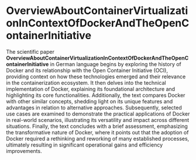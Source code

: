 # OverviewAboutContainerVirtualizationInContextOfDockerAndTheOpenContainerInitiative 

The scientific paper **OverviewAboutContainerVirtualizationInContextOfDockerAndTheOpenContainerInitiative** in German language begins by exploring the history of Docker and its relationship with the Open Container Initiative (OCI), providing context on how these technologies emerged and their relevance in the containerization ecosystem. It then delves into the technical implementation of Docker, explaining its foundational architecture and highlighting its core functionalities. Additionally, the text compares Docker with other similar concepts, shedding light on its unique features and advantages in relation to alternative approaches. Subsequently, selected use cases are examined to demonstrate the practical applications of Docker in real-world scenarios, illustrating its versatility and impact across different situations. Finally, the text concludes with a brief assessment, emphasizing the transformative nature of Docker, where it points out that the adoption of Docker required a rethinking and reworking of many established processes, ultimately resulting in significant operational gains and efficiency improvements.
